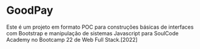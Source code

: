 # GoodPay
Este é um projeto em formato POC para construções básicas de interfaces com Bootstrap e manipulação de sistemas Javascript para SoulCode Academy no Bootcamp 22 de Web Full Stack.[2022]
